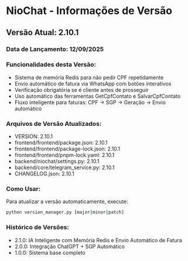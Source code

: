# NioChat - Informações de Versão

## Versão Atual: 2.10.1

### Data de Lançamento: 12/09/2025

### Funcionalidades desta Versão:
- Sistema de memória Redis para não pedir CPF repetidamente
- Envio automático de fatura via WhatsApp com botões interativos
- Verificação obrigatória se é cliente antes de prosseguir
- Uso automático das ferramentas GetCpfContato e SalvarCpfContato
- Fluxo inteligente para faturas: CPF → SGP → Geração → Envio automático

### Arquivos de Versão Atualizados:
- VERSION: 2.10.1
- frontend/frontend/package.json: 2.10.1
- frontend/frontend/package-lock.json: 2.10.1
- frontend/frontend/pnpm-lock.yaml: 2.10.1
- backend/niochat/settings.py: 2.10.1
- backend/core/telegram_service.py: 2.10.1
- CHANGELOG.json: 2.10.1

### Como Usar:
Para atualizar a versão automaticamente, execute:
```bash
python version_manager.py [major|minor|patch]
```

### Histórico de Versões:
- 2.1.0: IA Inteligente com Memória Redis e Envio Automático de Fatura
- 2.0.0: Integração ChatGPT + SGP Automático
- 1.0.0: Sistema base completo

